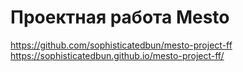 # Проектная работа Mesto
https://github.com/sophisticatedbun/mesto-project-ff
https://sophisticatedbun.github.io/mesto-project-ff/

